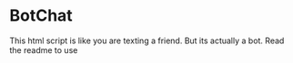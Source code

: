 # BotChat
This html script is like you are texting a friend. But its actually a bot. Read the readme to use

